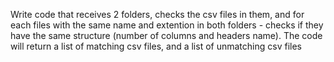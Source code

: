 Write code that receives 2 folders,
checks the csv files in them,
and for each files with the same name and extention in both folders -
checks if they have the same structure (number of columns and headers name).
The code will return a list of matching csv files, and a list of unmatching csv files

